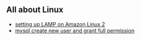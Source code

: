 ##  All about Linux
- [setting up LAMP on Amazon Linux 2](https://github.com/thawheinthit/notes/gh-pages/setting-up-lamp-on-amazon-linux-2.md)
- [mysql create new user and grant full permission](https://github.com/thawheinthit/notes/gh-pages/mysql-create-new-user-and-grant-full-permission.md)
